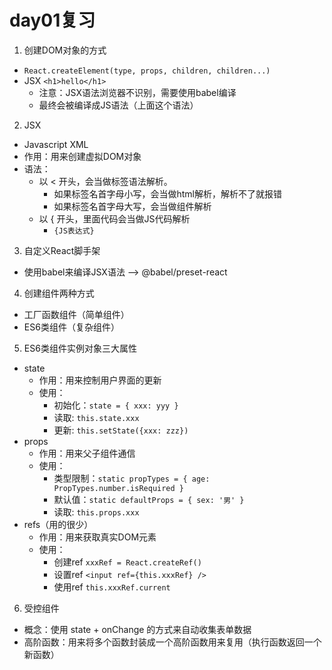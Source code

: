 # day01复习
1. 创建DOM对象的方式
- `React.createElement(type, props, children, children...)`
- JSX `<h1>hello</h1>`
  - 注意：JSX语法浏览器不识别，需要使用babel编译
  - 最终会被编译成JS语法（上面这个语法）

2. JSX
- Javascript XML
- 作用：用来创建虚拟DOM对象
- 语法：
  - 以 < 开头，会当做标签语法解析。
    - 如果标签名首字母小写，会当做html解析，解析不了就报错
    - 如果标签名首字母大写，会当做组件解析
  - 以 { 开头，里面代码会当做JS代码解析
    - `{JS表达式}`

3. 自定义React脚手架 
- 使用babel来编译JSX语法 --> @babel/preset-react

4. 创建组件两种方式
- 工厂函数组件（简单组件）
- ES6类组件（复杂组件）

5. ES6类组件实例对象三大属性
- state
  - 作用：用来控制用户界面的更新
  - 使用：
    - 初始化：`state = { xxx: yyy }`
    - 读取: `this.state.xxx`
    - 更新: `this.setState({xxx: zzz})`
- props
  - 作用：用来父子组件通信
  - 使用：
    - 类型限制：`static propTypes = { age: PropTypes.number.isRequired }`
    - 默认值：`static defaultProps = { sex: '男' }`
    - 读取: `this.props.xxx`
- refs（用的很少）
  - 作用：用来获取真实DOM元素
  - 使用：
    - 创建ref `xxxRef = React.createRef()`
    - 设置ref `<input ref={this.xxxRef} />`
    - 使用ref `this.xxxRef.current`

6. 受控组件
- 概念：使用 state + onChange 的方式来自动收集表单数据
- 高阶函数：用来将多个函数封装成一个高阶函数用来复用（执行函数返回一个新函数）